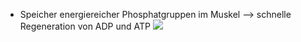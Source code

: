 - Speicher energiereicher Phosphatgruppen im Muskel
--> schnelle Regeneration von ADP und ATP 
![](Pasted%20image%2020250404092507.png)
